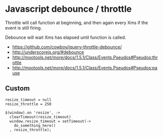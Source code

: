 Javascript debounce / throttle
==============================

Throttle will call function at beginning, and then again every Xms if the event is still firing.

Debounce will wait Xms has elapsed until function is called.

- https://github.com/cowboy/jquery-throttle-debounce/
- http://underscorejs.org/#debounce
- http://mootools.net/more/docs/1.5.1/Class/Events.Pseudos#Pseudos:throttle
- http://mootools.net/more/docs/1.5.1/Class/Events.Pseudos#Pseudos:pause

Custom
------

```
resize_timeout = null
resize_throttle = 250

$(window).on 'resize', ->
  clearTimeout(resize_timeout)
  window.resize_timeout = setTimeout(->
    do_something_here()
  , resize_throttle);
```
